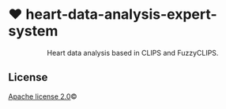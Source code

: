 # ❤️ heart-data-analysis-expert-system
<p align="center">
   Heart data analysis based in CLIPS and FuzzyCLIPS.
</p>

## License

[Apache license 2.0](LICENSE)©
